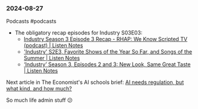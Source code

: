 ### 2024-08-27

Podcasts #podcasts 
* The obligatory recap episodes for Industry S03E03:
	* [Industry Season 3 Episode 3 Recap - RHAP: We Know Scripted TV (podcast) | Listen Notes](https://www.listennotes.com/podcasts/rhap-we-know/industry-season-3-episode-3-IiN5cLk9zxs/)
	* ['Industry' S2E3, Favorite Shows of the Year So Far, and Songs of the Summer | Listen Notes](https://lnns.co/x7i_D5nTyHY)
	* [‘Industry’ Season 3, Episodes 2 and 3: New Look, Same Great Taste | Listen Notes](https://lnns.co/5U1o7EyRMfB)

Next article in The Economist's AI schools brief: [AI needs regulation, but what kind, and how much?](https://www.economist.com/schools-brief/2024/08/20/ai-needs-regulation-but-what-kind-and-how-much)

So much life admin stuff 😕